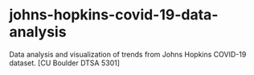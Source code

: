 # johns-hopkins-covid-19-data-analysis
Data analysis and visualization of trends from Johns Hopkins COVID-19 dataset. [CU Boulder DTSA 5301]
